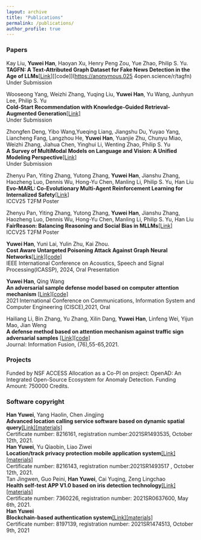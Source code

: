 ```yaml
---
layout: archive
title: "Publications"
permalink: /publications/
author_profile: true
---
```


### Papers
Kay Liu, **Yuwei Han**, Haoyan Xu, Henry Peng Zou, Yue Zhao, Philip S. Yu. <br> 
  **TAGFN: A Text-Attributed Graph Dataset for Fake News Detection in the Age of LLMs**[[Link]](https://github.com/judy12345/Yuwei.github.io/blob/master/files/TAGFN_ARR.pdf)[[code]](https://anonymous.025
4open.science/r/tagfn)<br>
  Under Submission <br>

Wooseong Yang, Weizhi Zhang, Yuqing Liu, **Yuwei Han**, Yu Wang, Junhyun Lee, Philip S. Yu <br> 
  **Cold-Start Recommendation with Knowledge-Guided Retrieval-Augmented Generation**[[Link]](https://scholar.google.com/citations?view_op=view_citation&hl=en&user=CxRMv4AAAAAJ&citation_for_view=CxRMv4AAAAAJ:RYcK_YlVTxYC)<br>
  Under Submission <br>
  
Zhongfen Deng, Yibo Wang,Yueqing Liang, Jiangshu Du, Yuyao Yang, Liancheng Fang, Langzhou He, **Yuwei Han**, Yuanjie Zhu, Chunyu Miao, Weizhi Zhang, Jiahua Chen, Yinghui Li, Wenting Zhao, Philip S. Yu <br> 
  **A Survey of MultiModal Models on Language and Vision: A Unified Modeling
Perspective**[[Link]](https://github.com/judy12345/Yuwei.github.io/blob/master/files/Multimodality_Survey___ACM_Journals.pdf)<br>
  Under Submission <br>

Zhenyu Pan, Yiting Zhang, Yutong Zhang, **Yuwei Han**, Jianshu Zhang, Haozheng Luo, Dennis Wu, Hong-Yu Chen, Manling Li, Philip S. Yu, Han Liu  <br> 
  **Evo-MARL: Co-Evolutionary Multi-Agent Reinforcement Learning for Internalized Safety**[[Link]](https://scholar.google.com.hk/citations?view_op=view_citation&hl=zh-CN&user=CxRMv4AAAAAJ&citation_for_view=CxRMv4AAAAAJ:dfsIfKJdRG4C)<br>
  ICCV25 T2FM Poster <br>
  
Zhenyu Pan, Yiting Zhang, Yutong Zhang, **Yuwei Han**, Jianshu Zhang, Haozheng Luo, Dennis Wu, Hong-Yu Chen, Manling Li, Philip S. Yu, Han Liu  <br> 
  **FairReason: Balancing Reasoning and Social Bias in MLLMs**[[Link]](https://scholar.google.com.hk/citations?view_op=view_citation&hl=zh-CN&user=CxRMv4AAAAAJ&citation_for_view=CxRMv4AAAAAJ:dfsIfKJdRG4C)<br>
  ICCV25 T2FM Poster <br>
  
 **Yuwei Han**, Yuni Lai, Yulin Zhu, Kai Zhou. <br> 
  **Cost Aware Untargeted Poisoning Attack Against Graph Neural Networks**[[Link]](https://github.com/judy12345/Yuwei.github.io/blob/master/files/Cost_Aware__ICASSP___full_.pdf)[[code]](https://github.com/judy12345/cost-aware-attack/tree/main)<br>
  IEEE International Conference on Acoustics, Speech and Signal Processing(ICASSP), 2024, Oral Presentation <br>
  
**Yuwei Han**, Qing Wang <br>
  **An adversarial sample defense model based on computer attention mechanism** [[Link]](https://ieeexplore.ieee.org/abstract/document/9446015)[[code]](https://github.com/judy12345/ad-sample) <br>
  2021 International Conference on Communications, Information System and Computer Engineering (CISCE),2021, Oral<br>
  
  Hailiang Li, Bin Zhang, Yu Zhang, Xilin Dang, **Yuwei Han**, Linfeng Wei, Yijun Mao, Jian Weng <br>
  **A defense method based on attention mechanism against traffic sign adversarial samples**  [[Link]](https://www.sciencedirect.com/science/article/pii/S1566253521001056)[[code]](https://github.com/judy12345/ad-sample) <br>
  Journal: Information Fusion, (76),55-65,2021.
### Projects
Funded by NSF ACCESS Allocation as a Co-PI on project: OpenAD: An Integrated Open-Source Ecosystem for Anomaly Detection. Funding Amount: 750000 Credits.
### Software copyright

**Han Yuwei**, Yang Haolin, Chen Jingjing<br> 
**Advanced location calling service software based on dynamic spatial query**[[Link]](https://github.com/judy12345/Yuwei.github.io/blob/master/files/%E5%BC%A0-----%E9%9F%A9%E9%9B%A8%E8%96%87%EF%BC%9B%E6%9D%A8%E6%98%8A%E9%9C%96%EF%BC%9B%E9%99%88%E6%99%B6%E6%99%B6(1)_1.jpg)[[materials]](https://github.com/judy12345/Yuwei.github.io/tree/master/files/1)<br>
Certificate number: 8216161, registration number:2021SR1493535, October 12th, 2021.<br>
 **Han Yuwei**, Yu Qiaobin, Liao Ziwei<br>
 **Location/track privacy protection mobile application system**[[Link]](https://github.com/judy12345/Yuwei.github.io/blob/master/files/img-X28182852_1.jpg)[[materials]](https://github.com/judy12345/Yuwei.github.io/tree/master/files/2) <br>
 Certificate number: 8216143, registration number:2021SR1493517 , October 12th, 2021.<br>
Tan Jingwen, Guo Peini, **Han Yuwei**, Cai Yuqing, Zeng Lingchao<br>
**Health self-test APP V1.0 based on iris detection technology**[[Link]](https://ieeexplore.ieee.org/abstract/document/9446015)[[materials]](https://github.com/judy12345/Yuwei.github.io/blob/master/files/%E8%BD%AF%E8%91%97.jpg)<br>
Certificate number: 7360226, registration number: 2021SR0637600, May 6th, 2021.<br>
**Han Yuwei**<br>
**Blockchain-based authentication system**[[Link]](https://github.com/judy12345/Yuwei.github.io/blob/master/files/%E5%BC%A0-----%E9%9F%A9%E9%9B%A8%E8%96%87(2)_1.jpg)[[materials]](https://github.com/judy12345/Yuwei.github.io/tree/master/files/3)<br>
Certificate number: 8197139, registration number: 2021SR1474513, October 9th, 2021<br>

<!--
{% if author.googlescholar %}
  You can also find my articles on <u><a href="{{author.googlescholar}}">my Google Scholar profile</a>.</u>
{% endif %}

{% include base_path %}

{% for post in site.publications reversed %}
  {% include archive-single.html %}
{% endfor %}
-->
